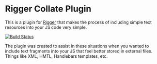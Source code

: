 # Rigger Collate Plugin

This is a plugin for [Rigger](/DamonOehlman/rigger) that makes the process of including simple text resources into your JS code very simple.

<a href="http://travis-ci.org/#!/DamonOehlman/rigger-collate"><img src="https://secure.travis-ci.org/DamonOehlman/rigger-collate.png" alt="Build Status"></a>

The plugin was created to assist in these situations when you wanted to include text fragments into your JS that feel better stored in external files.  Things like XML, HMTL, Handlebars templates, etc.